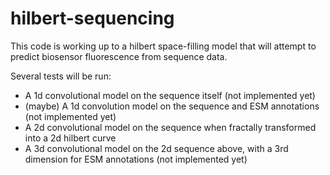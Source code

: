 # hilbert-sequencing

This code is working up to a hilbert space-filling model that will attempt to predict biosensor fluorescence from sequence data. 

Several tests will be run:
- A 1d convolutional model on the sequence itself (not implemented yet)
- (maybe) A 1d convolution model on the sequence and ESM annotations (not implemented yet)
- A 2d convolutional model on the sequence when fractally transformed into a 2d hilbert curve
- A 3d convolutional model on the 2d sequence above, with a 3rd dimension for ESM annotations (not implemented yet)